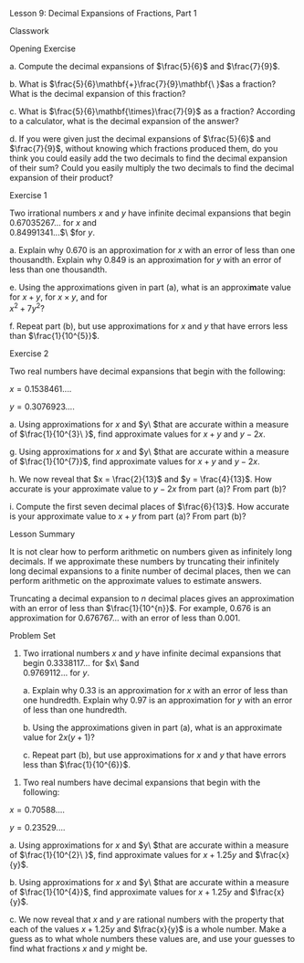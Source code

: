 Lesson 9: Decimal Expansions of Fractions, Part 1

Classwork

Opening Exercise

a.  Compute the decimal expansions of $\frac{5}{6}$ and $\frac{7}{9}$.

b.  What is $\frac{5}{6}\mathbf{+}\frac{7}{9}\mathbf{\ }$as a fraction?
    What is the decimal expansion of this fraction?

c.  What is $\frac{5}{6}\mathbf{\times}\frac{7}{9}$ as a fraction?
    According to a calculator, what is the decimal expansion of the
    answer?

d.  If you were given just the decimal expansions of $\frac{5}{6}$ and
    $\frac{7}{9}$, without knowing which fractions produced them, do you
    think you could easily add the two decimals to find the decimal
    expansion of their sum? Could you easily multiply the two decimals
    to find the decimal expansion of their product?

Exercise 1

Two irrational numbers $x$ and $y$ have infinite decimal expansions that
begin $0.67035267\ldots$ for $x$ and\
$0.84991341$...$\ $for $y$.

a.  Explain why $0.670$ is an approximation for $x$ with an error of
    less than one thousandth. Explain why $0.849$ is an approximation
    for $y$ with an error of less than one thousandth.

<!-- -->

e.  Using the approximations given in part (a), what is an
    approxi**m**ate value for $x + y$, for $x \times y$, and for\
    $x^{2} + 7y^{2}$?

f.  Repeat part (b), but use approximations for $x$ and $y$ that have
    errors less than $\frac{1}{10^{5}}$.

Exercise 2

Two real numbers have decimal expansions that begin with the following:

$x = 0.1538461$....

$y = 0.3076923$....

a.  Using approximations for $x$ and $y\ $that are accurate within a
    measure of $\frac{1}{10^{3}\ }$, find approximate values for
    $x + y$ and $y - 2x$.

<!-- -->

g.  Using approximations for $x$ and $y\ $that are accurate within a
    measure of $\frac{1}{10^{7}}$, find approximate values for $x + y$
    and $y - 2x$.

h.  We now reveal that $x = \frac{2}{13}$ and $y = \frac{4}{13}$. How
    accurate is your approximate value to $y - 2x$ from part (a)? From
    part (b)?

i.  Compute the first seven decimal places of $\frac{6}{13}$. How
    accurate is your approximate value to $x + y$ from part (a)? From
    part (b)?

Lesson Summary

It is not clear how to perform arithmetic on numbers given as infinitely
long decimals. If we approximate these numbers by truncating their
infinitely long decimal expansions to a finite number of decimal places,
then we can perform arithmetic on the approximate values to estimate
answers.

Truncating a decimal expansion to $n$ decimal places gives an
approximation with an error of less than $\frac{1}{10^{n}}$. For
example, $0.676$ is an approximation for $0.676767$... with an error of
less than $0.001$.

Problem Set

1.  Two irrational numbers $x$ and $y$ have infinite decimal expansions
    that begin $0.3338117\ldots$ for $x\ $and\
    $0.9769112$... for $y$.

    a.  Explain why $0.33$ is an approximation for $x$ with an error of
        less than one hundredth. Explain why $0.97$ is an approximation
        for $y$ with an error of less than one hundredth.

    b.  Using the approximations given in part (a), what is an
        approximate value for $2x(y + 1)$?

    c.  Repeat part (b), but use approximations for $x$ and $y$ that
        have errors less than $\frac{1}{10^{6}}$.

<!-- -->

1.  Two real numbers have decimal expansions that begin with the
    following:

$x = 0.70588$....

$y = 0.23529$....

a.  Using approximations for $x$ and $y\ $that are accurate within a
    measure of $\frac{1}{10^{2}\ }$, find approximate values for
    $x + 1.25y$ and $\frac{x}{y}$.

b.  Using approximations for $x$ and $y\ $that are accurate within a
    measure of $\frac{1}{10^{4}}$, find approximate values for
    $x + 1.25y$ and $\frac{x}{y}$.

c.  We now reveal that $x$ and $y$ are rational numbers with the
    property that each of the values $x + 1.25y$ and $\frac{x}{y}$ is a
    whole number. Make a guess as to what whole numbers these values
    are, and use your guesses to find what fractions $x$ and $y$ might
    be.

